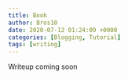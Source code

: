 ```yaml
---
title: Book
author: Bros10
date: 2020-07-12 01:24:09 +0000
categories: [Blogging, Tutorial]
tags: [writing]
---
```


Writeup coming soon

